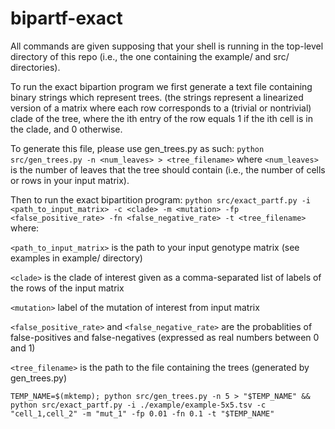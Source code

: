 # bipartf-exact

All commands are given supposing that your shell is running in the top-level directory of this repo (i.e., the one containing the example/ and src/ directories).

To run the exact bipartion program we first generate a text file containing binary strings which represent trees. (the strings represent a linearized version of a matrix where each row corresponds to a (trivial or nontrivial) clade of the tree, where the ith entry of the row equals 1 if the ith cell is in the clade, and 0 otherwise.

To generate this file, please use gen_trees.py as such:
```python src/gen_trees.py -n <num_leaves> > <tree_filename>```
where ```<num_leaves>``` is the number of leaves that the tree should contain (i.e., the number of cells or rows in your input matrix).

Then to run the exact bipartition program: ```python src/exact_partf.py -i <path_to_input_matrix> -c <clade> -m <mutation> -fp <false_positive_rate> -fn <false_negative_rate> -t <tree_filename>```
where:

```<path_to_input_matrix>``` is the path to your input genotype matrix (see examples in example/ directory)

```<clade>``` is the clade of interest given as a comma-separated list of labels of the rows of the input matrix

```<mutation>``` label of the mutation of interest from input matrix

```<false_positive_rate>``` and ```<false_negative_rate>``` are the probablities of false-positives and false-negatives (expressed as real numbers between 0 and 1)

```<tree_filename>``` is the path to the file containing the trees (generated by gen_trees.py)



```
TEMP_NAME=$(mktemp); python src/gen_trees.py -n 5 > "$TEMP_NAME" && python src/exact_partf.py -i ./example/example-5x5.tsv -c "cell_1,cell_2" -m "mut_1" -fp 0.01 -fn 0.1 -t "$TEMP_NAME"
```
